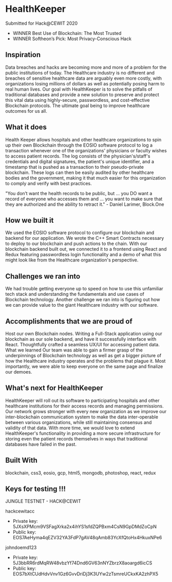 # HealthKeeper
Submitted for Hack@CEWIT 2020
- WINNER Best Use of Blockchain: The Most Trusted
- WINNER Softheon’s Pick: Most Privacy-Conscious Hack

## Inspiration
Data breaches and hacks are becoming more and more of a problem for the public institutions of today. The Healthcare industry is no different and breaches of sensitive healthcare data are arguably even more costly, with organizations losing millions of dollars as well as potentially posing harm to real human lives. Our goal with HealthKeeper is to solve the pitfalls of traditional databases and provide a new solution to preserve and protect this vital data using highly-secure, passwordless, and cost-effective Blockchain protocols. The ultimate goal being to improve healthcare outcomes for us all.

## What it does
Health Keeper allows hospitals and other healthcare organizations to spin up their own Blockchain through the EOSIO software protocol to log a transaction whenever one of the organizations' physicians or faculty wishes to access patient records. The log consists of the physician's/staff's credentials and digital signatures, the patient's unique identifier, and a timestamp that is pushed as a transaction to their pseudo-private blockchain. These logs can then be easily audited by other healthcare bodies and the government, making it that much easier for this organization to comply and verify with best practices.

"You don’t want the health records to be public, but … you DO want a record of everyone who accesses them and … you want to make sure that they are authorized and the ability to retract it." - Daniel Larimer, Block.One

## How we built it
We used the EOSIO software protocol to configure our blockchain and backend for our application. We wrote the C++ Smart Contracts necessary to deploy to our blockchain and push actions to the chain. With our blockchain backend built out, we connected it to a frontend using React and Redux featuring passwordless login functionality and a demo of what this might look like from the Healthcare organization's perspective.

## Challenges we ran into
We had trouble getting everyone up to speed on how to use this unfamiliar tech stack and understanding the fundamentals and use cases of Blockchain technology. Another challenge we ran into is figuring out how we can provide value to the giant Healthcare industry with our software.

## Accomplishments that we are proud of
Host our own Blockchain nodes.
Writing a Full-Stack application using our blockchain as our sole backend, and have it successfully interface with React.
Thoughtfully crafted a seamless UX/UI for accessing patient data.
What we learned
Our team was able to gain a firmer grasp of the underpinnings of Blockchain technology as well as get a bigger picture of how the Healthcare industry operates and the problems that plague it. Most importantly, we were able to keep everyone on the same page and finalize our demoes.

## What's next for HealthKeeper
HealthKeeper will roll out its software to participating hospitals and other healthcare institutions for their access records and managing permissions. Our network grows stronger with every new organization as we improve our inter-blockchain communication system to make the data inter-operable between various organizations, while still maintaining consensus and validity of that data. With more time, we would love to extend HealthKeeper's functionality in providing a more secure infrastructure for storing even the patient records themselves in ways that traditional databases have failed in the past.

## Built With
blockchain, css3, eosio, gcp, html5, mongodb, photoshop, react, redux

## Keys for testing !!!

JUNGLE TESTNET - HACK@CEWIT

hackcewitacc
- Private key: 5JXsXPMcm9VSFagXrka2x4ihYS1sfdZQPBxm4CsN9GpDMdZoCpN
- Public key: EOS7AeHyma4qEZV32YA3FdP7gAV48qAmb83YcXfQtoHx4HkuxNPe6

johndoemd123
- Private key: 5J3bbRR6rdMqRW48vbzYf74Dnd6GV63nNYZbrzX8aoargd6icCS
- Public key: EOS7bXtCUdHdvVnv1Gz6GvvDriDj3K3UYw2zTsmreUCkxKA2zhPX5
